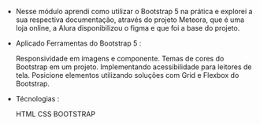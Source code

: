 - Nesse módulo aprendi  como utilizar o Bootstrap 5 na prática e explorei a sua respectiva documentação,
  através do projeto Meteora, que é uma loja online, a Alura disponibilizou o figma e que foi a base do projeto. 

- Aplicado Ferramentas do Bootstrap 5 :

  Responsividade em imagens e componente.
  Temas de cores do Bootstrap em um projeto.
  Implementando acessibilidade para leitores de tela.
  Posicione elementos utilizando soluções com Grid e Flexbox do Bootstrap.

 
- Técnologias :

  HTML
  CSS 
  BOOTSTRAP
